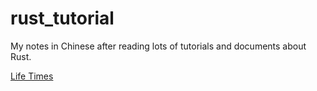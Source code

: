 # rust_tutorial
My notes in Chinese after reading lots of tutorials and documents about Rust.



[Life Times](docs/rust_life_time.md)
